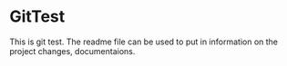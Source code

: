 # GitTest
This is git test. The readme file can be used to put in information on the project changes, documentaions.
